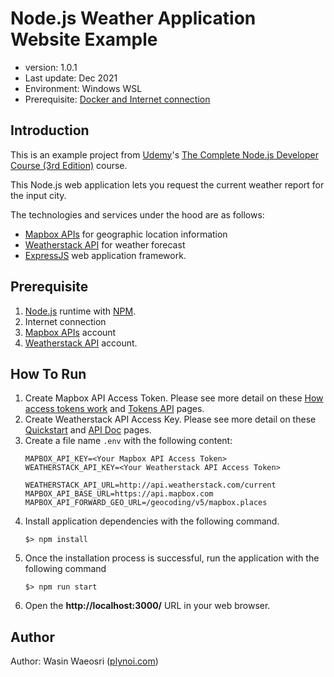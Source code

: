 # Node.js Weather Application Website Example
- version: 1.0.1
- Last update: Dec 2021
- Environment: Windows WSL
- Prerequisite: [Docker and Internet connection](#prerequisite)

## <a id="intro"></a>Introduction

This is an example project from [Udemy](https://www.udemy.com/)'s [The Complete Node.js Developer Course (3rd Edition)](https://www.udemy.com/course/the-complete-nodejs-developer-course-2/) course.

This Node.js web application lets you request the current weather report for the input city. 

The technologies and services under the hood are as follows:
* [Mapbox APIs](https://www.mapbox.com/) for geographic location information
* [Weatherstack API](https://weatherstack.com/) for weather forecast
* [ExpressJS](https://expressjs.com/) web application framework.

## <a id="prerequisite"></a>Prerequisite
1. [Node.js](https://nodejs.org/en/) runtime with [NPM](https://www.npmjs.com/).
2. Internet connection
3. [Mapbox APIs](https://www.mapbox.com/) account
4. [Weatherstack API](https://weatherstack.com/) account.

## <a id="running"></a>How To Run 

1. Create Mapbox API Access Token. Please see more detail on these [How access tokens work](https://docs.mapbox.com/help/getting-started/access-tokens/#how-access-tokens-work) and [Tokens API](https://docs.mapbox.com/api/accounts/tokens/) pages.
2. Create Weatherstack API Access Key. Please see more detail on these [Quickstart](https://weatherstack.com/quickstart) and [API Doc](https://weatherstack.com/documentation) pages.
3. Create a file name ```.env``` with the following content:
    ```
    MAPBOX_API_KEY=<Your Mapbox API Access Token>
    WEATHERSTACK_API_KEY=<Your Weatherstack API Access Token>

    WEATHERSTACK_API_URL=http://api.weatherstack.com/current
    MAPBOX_API_BASE_URL=https://api.mapbox.com
    MAPBOX_API_FORWARD_GEO_URL=/geocoding/v5/mapbox.places
    ```
4. Install application dependencies with the following command.
    ```
    $> npm install
    ```
5. Once the installation process is successful, run the application with the following command
    ```
    $> npm run start
    ```
6. Open the **http://localhost:3000/** URL in your web browser.

## <a id="author"></a>Author

Author: Wasin Waeosri ([plynoi.com](https://plynoi.com/))